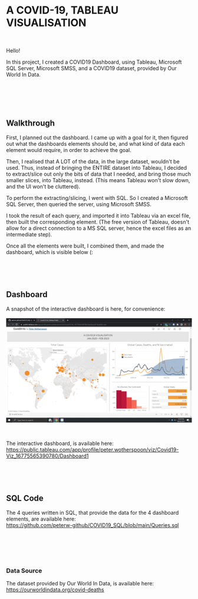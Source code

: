 # A COVID-19, TABLEAU VISUALISATION

<br>

Hello!

In this project, I created a COVID19 Dashboard, using Tableau, Microsoft SQL Server, Microsoft SMSS, and a COVID19 dataset, provided by Our World In Data.

<br>
<br>
<br>
<br>

## Walkthrough

First, I planned out the dashboard. I came up with a goal for it, then figured out what the dashboards elements should be, and what kind of data each element 
would require, in order to achieve the goal.

Then, I realised that A LOT of the data, in the large dataset, wouldn't be used. Thus, instead of bringing the ENTIRE dataset into Tableau, I decided to extract/slice out only the bits of data that I needed, and bring those much smaller slices, into Tableau, instead. (This means Tableau won't slow down, and the UI won't be cluttered).

To perform the extracting/slicing, I went with SQL. So I created a Microsoft SQL Server, then queried the server, using Microsoft SMSS.

I took the result of each query, and imported it into Tableau via an excel file, then built the corresponding element. (The free version of Tableau, doesn't allow 
for a direct connection to a MS SQL server, hence the excel files as an intermediate step).

Once all the elements were built, I combined them, and made the dashboard, which is visible below (:


<br>
<br>
<br>


## Dashboard

A snapshot of the interactive dashboard is here, for convenience: <br><br>
![Image Of Interactive Dashboard](https://github.com/peterw-github/COVID19_SQL/blob/main/Images/COVID19-Viz.JPG)

<br>

The interactive dashboard, is available here: <br>
https://public.tableau.com/app/profile/peter.wotherspoon/viz/Covid19-Viz_16775565390780/Dashboard1



<br>
<br>
<br>


## SQL Code

The 4 queries written in SQL, that provide the data for the 4 dashboard elements, are available here: <br>
https://github.com/peterw-github/COVID19_SQL/blob/main/Queries.sql



<br>
<br>
<br>
<br>

### Data Source

The dataset provided by Our World In Data, is available here: <br>
https://ourworldindata.org/covid-deaths
